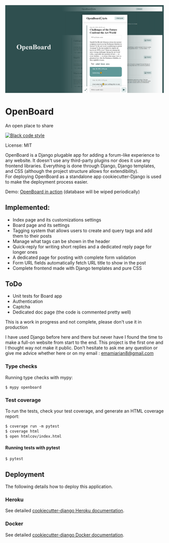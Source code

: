 ![](header_pic.png)
# OpenBoard

An open place to share

[![Black code style](https://img.shields.io/badge/code%20style-black-000000.svg)](https://github.com/ambv/black)

License: MIT

OpenBoard is a Django plugable app for adding a forum-like experience to any website. It doesn't use any third-party plugins nor does it use any frontend libraries. Everything is done through Django, Django templates, and CSS (although the project structure allows for extendibility).<br>
For deploying OpenBoard as a standalone app cookiecutter-Django is used to make the deployment process easier.<br>

Demo: [OpenBoard in action](https://openboarddemo.herokuapp.com/) (database will be wiped periodically)


## Implemented:
- Index page and its customizations settings
- Board page and its settings
- Tagging system that allows users to create and query tags and add them to their posts
- Manage what tags can be shown in the header
- Quick-reply for writing short replies and a dedicated reply page for longer ones
- A dedicated page for posting with complete form validation
- Form URL fields automatically fetch URL title to show in the post 
- Complete frontend made with Django templates and pure CSS 

## ToDo
- Unit tests for Board app
- Authentication
- Captcha
- Dedicated doc page (the code is commented pretty well)

This is a work in progress and not complete, please don't use it in production

I have used Django before here and there but never have I found the time to make a full-on website from start to the end. This project is the first one and I thought way not make it public. Don't hesitate to ask me any question or give me advice whether here or on my email : emamiarian8@gmail.com

### Type checks

Running type checks with mypy:

    $ mypy openboard

### Test coverage

To run the tests, check your test coverage, and generate an HTML coverage report:

    $ coverage run -m pytest
    $ coverage html
    $ open htmlcov/index.html

#### Running tests with pytest

    $ pytest

## Deployment

The following details how to deploy this application.

### Heroku

See detailed [cookiecutter-django Heroku documentation](http://cookiecutter-django.readthedocs.io/en/latest/deployment-on-heroku.html).

### Docker

See detailed [cookiecutter-django Docker documentation](http://cookiecutter-django.readthedocs.io/en/latest/deployment-with-docker.html).
